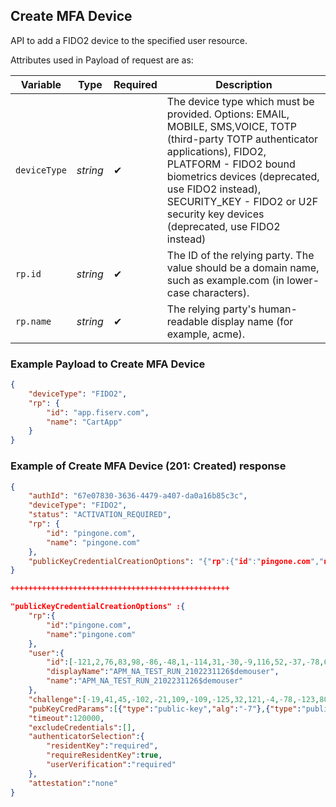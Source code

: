 ## Create MFA Device

API to add a FIDO2 device to the specified user resource.

<!--
type: tab
titles: Request, Response
-->

Attributes used in Payload of request are as:

| Variable | Type | Required | Description |
| -------- | ---- | -------- | ----------- |
| `deviceType` | *string* | &#10004; | The device type which must be provided. Options: EMAIL, MOBILE, SMS,VOICE, TOTP (third-party TOTP authenticator applications), FIDO2, PLATFORM - FIDO2 bound biometrics devices (deprecated, use FIDO2 instead), SECURITY_KEY - FIDO2 or U2F security key devices (deprecated, use FIDO2 instead) |
| `rp.id` | *string* | &#10004; | The ID of the relying party. The value should be a domain name, such as example.com (in lower-case characters). |
| `rp.name` | *string* | &#10004; | The relying party's human-readable display name (for example, acme). |

### Example Payload to Create MFA Device

```json
{
    "deviceType": "FIDO2",
    "rp": {
        "id": "app.fiserv.com",
        "name": "CartApp"
    }
}
```
<!--
type: tab
-->

### Example of Create MFA Device (201: Created) response

```json
{
    "authId": "67e07830-3636-4479-a407-da0a16b85c3c",
    "deviceType": "FIDO2",
    "status": "ACTIVATION_REQUIRED",
    "rp": {
        "id": "pingone.com",
        "name": "pingone.com"
    },
    "publicKeyCredentialCreationOptions": "{"rp":{"id":"pingone.com","name":"pingone.com"},"user":{"id":[-121,2,76,83,98,-86,-48,1,-114,31,-30,-9,116,52,-37,-78,68,-51,63,37,14,68,-112,56,-104,-7,-41,-116,-121,-46,-38,22],"displayName":"APM_NA_TEST_RUN_2102231126$demouser","name":"APM_NA_TEST_RUN_2102231126$demouser"},"challenge":[-19,41,45,-102,-21,109,-109,-125,32,121,-4,-78,-123,80,53,58,81,29,-111,81,75,11,-44,73,-81,90,4,42,-27,108,75,20],"pubKeyCredParams":[{"type":"public-key","alg":"-7"},{"type":"public-key","alg":"-37"},{"type":"public-key","alg":"-257"}],"timeout":120000,"excludeCredentials":[],"authenticatorSelection":{"residentKey":"required","requireResidentKey":true,"userVerification":"required"},"attestation":"none"}"
}

+++++++++++++++++++++++++++++++++++++++++++++++++

"publicKeyCredentialCreationOptions" :{
    "rp":{
        "id":"pingone.com",
        "name":"pingone.com"
    },
    "user":{
        "id":[-121,2,76,83,98,-86,-48,1,-114,31,-30,-9,116,52,-37,-78,68,-51,63,37,14,68,-112,56,-104,-7,-41,-116,-121,-46,-38,22],
        "displayName":"APM_NA_TEST_RUN_2102231126$demouser",
        "name":"APM_NA_TEST_RUN_2102231126$demouser"
    },
    "challenge":[-19,41,45,-102,-21,109,-109,-125,32,121,-4,-78,-123,80,53,58,81,29,-111,81,75,11,-44,73,-81,90,4,42,-27,108,75,20],
    "pubKeyCredParams":[{"type":"public-key","alg":"-7"},{"type":"public-key","alg":"-37"},{"type":"public-key","alg":"-257"}],
    "timeout":120000,
    "excludeCredentials":[],
    "authenticatorSelection":{
        "residentKey":"required",
        "requireResidentKey":true,
        "userVerification":"required"
    },
    "attestation":"none"
}
```
<!-- type: tab-end -->